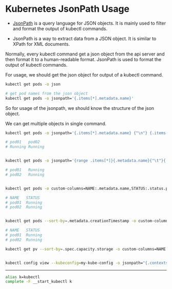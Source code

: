 # Kubernetes JsonPath Usage
- [JsonPath](https://kubernetes.io/docs/reference/kubectl/jsonpath/) is a query language for JSON objects. It is mainly used to filter and format the output of kubectl commands.

- JsonPath is a way to extract data from a JSON object. It is similar to XPath for XML documents.

Normally, every kubectl command get a json object from the api server and then format it to a human-readable format. 
JsonPath is used to format the output of kubectl commands.

For usage, we should get the json object for output of a kubectl command. 
```bash
kubectl get pods -o json

# get pod names from the json object
kubectl get pods -o jsonpath='{.items[*].metadata.name}'
```

So for usage of the jsonpath, we should know the structure of the json object.


We can get multiple objects in single command.

```bash
kubectl get pods -o jsonpath='{.items[*].metadata.name} {"\n"} {.items[*].status.phase}'

# pod01   pod02
# Running Running


kubectl get pods -o jsonpath='{range .items[*]}{.metadata.name}{"\t"}{.status.phase}{"\n"}{end}'

# pod01   Running
# pod02   Running


kubectl get pods -o custom-columns=NAME:.metadata.name,STATUS:.status.phase

# NAME   STATUS
# pod01  Running
# pod02  Running


kubectl get pods --sort-by=.metadata.creationTimestamp -o custom-columns=NAME:.metadata.name,STATUS:.status.phase

# NAME   STATUS
# pod01  Running
# pod02  Running

kubectl get pv --sort-by=.spec.capacity.storage -o custom-columns=NAME:.metadata.name,CAPACITY:.spec.capacity.storage > /opt/outputs/pv-and-capacity-sorted.txt


kubectl config view --kubeconfig=my-kube-config -o jsonpath="{.contexts[?(@.context.user=='aws-user')].name}" > /opt/outputs/aws-context-name
```

---

```bash
alias k=kubectl
complete -F __start_kubectl k
```

